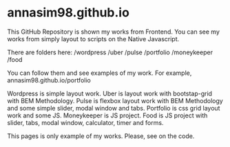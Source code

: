 # annasim98.github.io
This GitHub Repository is shown my works from Frontend. You can see my works from simply layout to scripts on the Native Javascript.


There are folders here:
/wordpress 
/uber 
/pulse 
/portfolio 
/moneykeeper 
/food

You can follow them and see examples of my work. For example, annasim98.github.io/portfolio

Wordpress is simple layout work.
Uber is layout work with bootstap-grid with BEM Methodology.
Pulse is flexbox layout work with BEM Methodology and some simple slider, modal window and tabs.
Portfolio is css grid layout work and some JS.
Moneykeeper is JS project.
Food is JS project with slider, tabs, modal window, calculator, timer and forms.


This pages is only example of my works. Please, see on the code. 
